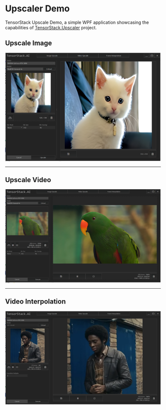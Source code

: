 # Upscaler Demo
TensorStack Upscale Demo, a simple WPF application showcasing the capabilities of [TensorStack.Upscaler](https://github.com/TensorStack-AI/TensorStack/tree/master/TensorStack.Upscaler) project.


## Upscale Image
<img src="../../Assets/Examples/UpscaleImage.PNG"/> 

---

## Upscale Video
<img src="../../Assets/Examples/UpscaleVideo.PNG"/> 

---

## Video Interpolation
<img src="../../Assets/Examples/UpscaleInterpolation.PNG"/> 